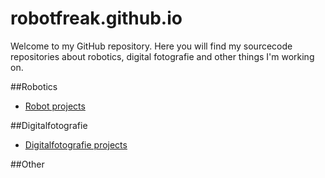 # robotfreak.github.io

Welcome to my GitHub repository. Here you will find my sourcecode repositories about robotics, digital fotografie and other things I'm working on.

##Robotics

* [Robot projects](robotfeak)

##Digitalfotografie

* [Digitalfotografie projects](dfhacks)

##Other
